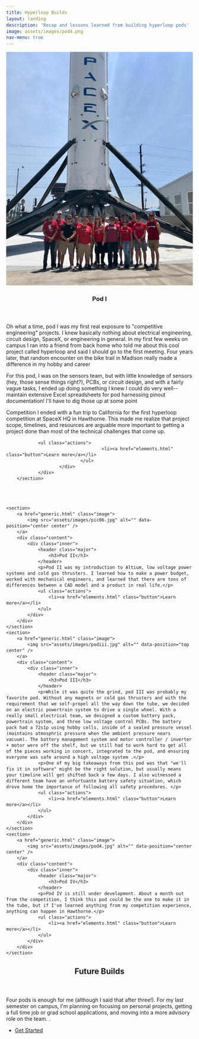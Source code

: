 ```yaml
---
title: Hyperloop Builds
layout: landing
description: 'Recap and lessons learned from building hyperloop pods'
image: assets/images/pod4.png
nav-menu: true
---
```


<!-- Main -->
<div id="main">

<!-- One -->
<section id="one">
</section>

<!-- Two -->
<section id="two" class="spotlights">
	       <section>
                <a href="generic.html" class="image">
                        <img src="assets/images/rocket.jpg" alt="" data-position="top center" />
                </a>
                <div class="content">
                        <div class="inner">
                                <header class="major">
                                        <h3>Pod I</h3>
                                </header>
                                  <p>Oh what a time, pod I was my first real exposure to "competitive engineering" projects. I knew basically nothing about electrical engineering, circuit design, SpaceX, or engineering in general. In my first few weeks on campus I ran into a friend from back home who told me about this cool project called hyperloop and said I should go to the first meeting. Four years later, that random encounter on the bike trail in Madison really made a difference in my hobby and career</p>
                <p> For this pod, I was on the sensors team, but with little knowledge of sensors (hey, those sense things right?), PCBs, or circuit design, and with a fairly vague tasks, I ended up doing something I knew I could do very well-- maintain extensive Excel spreadsheets for pod harnessing pinout documentation! I'll have to dig those up at some point</p>
                <p>Competition I ended with a fun trip to California for the first hyperloop competition at SpaceX HQ in Hawthorne. This made me realize that project scope, timelines, and resources are arguable more important to getting a project done than most of the technical challenges that come up.</p>
				
				<ul class="actions">
                                        <li><a href="elements.html" class="button">Learn more</a></li>
                                </ul>
                        </div>
                </div>
        </section>

	
	
	
	<section>
		<a href="generic.html" class="image">
			<img src="assets/images/pic06.jpg" alt="" data-position="center center" />
		</a>
		<div class="content">
			<div class="inner">
				<header class="major">
					<h3>Pod II</h3>
				</header>
				<p>Pod II was my introduction to Altium, low voltage power systems and cold gas thrusters. I learned how to make a power budget, worked with mechanical engineers, and learned that there are tons of differences between a CAD model and a product in real life.</p>
				<ul class="actions">
					<li><a href="elements.html" class="button">Learn more</a></li>
				</ul>
			</div>
		</div>
	</section>
	<section>
		<a href="generic.html" class="image">
			<img src="assets/images/podiii.jpg" alt="" data-position="top center" />
		</a>
		<div class="content">
			<div class="inner">
				<header class="major">
					<h3>Pod III</h3>
				</header>
				<p>While it was quite the grind, pod III was probably my favorite pod. Without any magnets or cold gas thrusters and with the requirement that we self-propel all the way down the tube, we decided on an electric powertrain system to drive a single wheel. With a really small electrical team, we designed a custom battery pack, powertrain system, and three low voltage control PCBs. The battery pack had a 72s1p using hobby cells, inside of a sealed pressure vessel (maintains atmosphric pressure when the ambient pressure nears vacuum). The battery management system and motor controller / inverter + motor were off the shelf, but we still had to work hard to get all of the pieces working in concert, integrated to the pod, and ensuring everyone was safe around a high voltage system .</p>
				<p>One of my big takeaways from this pod was that "we'll fix it in software" might be the right solution, but usually means your timeline will get shifted back a few days. I also witnessed a different team have an unfortuante battery safety situation, which drove home the importance of following all safety procedures. </p>
				<ul class="actions">
					<li><a href="elements.html" class="button">Learn more</a></li>
				</ul>
			</div>
		</div>
	</section>
	<section>
		<a href="generic.html" class="image">
			<img src="assets/images/pod4.jpg" alt="" data-position="center center" />
		</a>
		<div class="content">
			<div class="inner">
				<header class="major">
					<h3>Pod IV</h3>
				</header>
				<p>Pod IV is still under development. About a month out from the competition, I think this pod could be the one to make it in the tube, but if I've learned anything from my competition experience, anything can happen in Hawthorne.</p>
				<ul class="actions">
					<li><a href="elements.html" class="button">Learn more</a></li>
				</ul>
			</div>
		</div>
	</section>
</section>

<!-- Three -->
<section id="three">
	<div class="inner">
		<header class="major">
			<h2>Future Builds</h2>
		</header>
		<p>Four pods is enough for me (although I said that after three!). For my last semester on campus, I'm planning on focusing on personal projects, getting a full time job or grad school applications, and moving into a more advisory role on the team. .</p>
		<ul class="actions">
			<li><a href="elements.html" class="button next">Get Started</a></li>
		</ul>
	</div>
</section>

</div>



